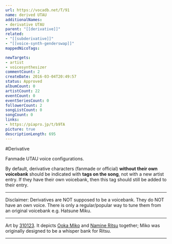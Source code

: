 ```yaml
---
url: https://vocadb.net/T/91
name: derived UTAU
additionalNames: 
- derivative UTAU
parent: "[[derivative]]"
related:
- "[[subderivative]]"
- "[[voice-synth-genderswap]]"
mappedNicoTags:

newTargets:
- artist
- voicesynthesizer
commentCount: 2
createDate: 2016-03-04T20:49:57
status: Approved
albumCount: 0
artistCount: 22
eventCount: 0
eventSeriesCount: 0
followerCount: 2
songListCount: 0
songCount: 0
links: 
- https://piapro.jp/t/b9TA
picture: true
descriptionLength: 695
---
```


#Derivative

Fanmade UTAU voice configurations.

By default, derivative characters (fanmade or official) **without their own voicebank** should be indicated with **tags on the song**, not with a new artist entry. If they have their own voicebank, then this tag should still be added to their entry.
___
Disclaimer:
Derivatives are NOT supposed to be a voicebank. They do NOT have an own voice. There is only a regular/popular way to tune them from an original voicebank e.g. Hatsune Miku.

---
Art by [310123](https://vocadb.net/Ar/58389). It depicts [Ooka Miko](https://vocadb.net/Ar/2181) and [Namine Ritsu](https://vocadb.net/Ar/1746) together; Miko was originally designed to be a whisper bank for Ritsu.

---

